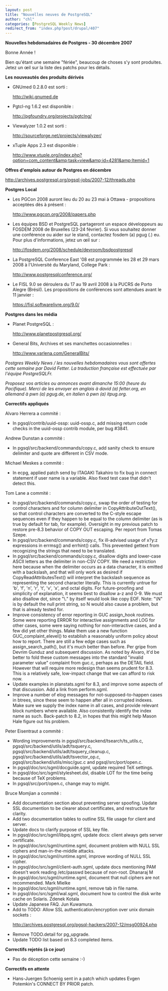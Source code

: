 ```yaml
---
layout: post
title: "Nouvelles neuves de PostgreSQL"
author: "chl"
categories: [PostgreSQL Weekly News]
redirect_from: "index.php?post/drupal/407"
---
```



<p><strong>Nouvelles hebdomadaires de Postgres - 30 décembre 2007</strong></p>

<p>Bonne Année&nbsp;!</p>

<p>Bien qu'étant une semaine "fériée", beaucoup de choses s'y sont produites. Jetez un œil sur la liste des patchs pour les détails.</p>

<p><strong>Les nouveautés des produits dérivés</strong></p>

<ul>

<li>GNUmed 0.2.8.0 est sorti&nbsp;:

<a target="_blank" href="http://wiki.gnumed.de">http://wiki.gnumed.de</a></li>

<li>Pgtcl-ng 1.6.2 est disponible&nbsp;:

<a target="_blank" href="http://pgfoundry.org/projects/pgtclng/">http://pgfoundry.org/projects/pgtclng/</a></li>

<li>Viewalyzer 1.0.2 est sorti&nbsp;:

<a target="_blank" href="http://sourceforge.net/projects/viewalyzer/">http://sourceforge.net/projects/viewalyzer/</a></li>

<li>xTuple Apps 2.3 est disponible&nbsp;:

<a target="_blank" href="http://www.xtuple.org/index.php?option=com_content&amp;task=view&amp;id=4281&amp;Itemid=1">http://www.xtuple.org/index.php?option=com_content&amp;task=view&amp;id=4281&amp;Itemid=1</a></li>

</ul>

<!--more-->


<!--break-->

<p><strong>Offres d'emplois autour de Postgres en décembre</strong></p>

<p><a target="_blank" href="http://archives.postgresql.org/pgsql-jobs/2007-12/threads.php">http://archives.postgresql.org/pgsql-jobs/2007-12/threads.php</a></p>

<p><strong>Postgres Local</strong></p>

<ul>

<li>Les PGCon 2008 auront lieu du 20 au 23 mai à Ottawa - propositions acceptées dès à présent&nbsp;:

<a target="_blank" href="http://www.pgcon.org/2008/papers.php">http://www.pgcon.org/2008/papers.php</a></li>

<li>Les équipes BSD et PostgreSQL partageront un espace développeurs au FOSDEM 2008 de Bruxelles (23-24 février). Si vous souhaitez donner une conférence ou aider sur le stand, contactez fosdem (a) pgug (.) eu. Pour plus d'informations, jetez un œil sur&nbsp;:

<a target="_blank" href="http://fosdem.org/2008/schedule/devroom/bsdpostgresql">http://fosdem.org/2008/schedule/devroom/bsdpostgresql</a></li>

<li>La PostgreSQL Conference East '08 est programmée les 28 et 29 mars 2008 à l'Université du Maryland, College Park&nbsp;:

<a target="_blank" href="http://www.postgresqlconference.org/">http://www.postgresqlconference.org/</a></li>

<li>Le FISL 9.0 se déroulera du 17 au 19 avril 2008 à la PUCRS de Porto Alegre (Brésil). Les propositions de conférences sont attendues avant le 11 janvier&nbsp;:

<a target="_blank" href="https://fisl.softwarelivre.org/9.0/">https://fisl.softwarelivre.org/9.0/</a></li>

</ul>

<p><strong>Postgres dans les média</strong></p>

<ul>

<li>Planet PostgreSQL&nbsp;:

<a target="_blank" href="http://www.planetpostgresql.org/">http://www.planetpostgresql.org/</a></li>

<li>General Bits, Archives et ses manchettes occasionnelles&nbsp;:

<a target="_blank" href="http://www.varlena.com/GeneralBits/">http://www.varlena.com/GeneralBits/</a></li>

</ul>

<p><em>Postgres Weekly News / les nouvelles hebdomadaires vous sont offertes cette semaine par David Fetter. La traduction française est effectuée par l'équipe PostgreSQLFr.</em></p>

<p><em>Proposez vos articles ou annonces avant dimanche 15:00 (heure du Pacifique). Merci de les envoyer en anglais à david (a) fetter.org, en allemand à pwn (a) pgug.de, en italien à pwn (a) itpug.org.</em></p>

<p><strong>Correctifs appliqués</strong></p>

<p>Alvaro Herrera a commité&nbsp;:</p>

<ul>

<li>In pgsql/contrib/uuid-ossp: uuid-ossp.c, add missing return code checks in the uuid-ossp contrib module, per bug #3841.</li>

</ul>

<p>Andrew Dunstan a commité&nbsp;:</p>

<ul>

<li>In pgsql/src/backend/commands/copy.c, add sanity check to ensure delimiter and quote are different in CSV mode.</li>

</ul>

<p>Michael Meskes a commité&nbsp;:</p>

<ul>

<li>In ecpg, applied patch send by ITAGAKI Takahiro to fix bug in connect statement if user name is a variable. Also fixed test case that didn't detect this.</li>

</ul>

<p>Tom Lane a commité&nbsp;:</p>

<ul>

<li>In pgsql/src/backend/commands/copy.c, swap the order of testing for control characters and for column delimiter in CopyAttributeOutText(), so that control characters are converted to the C-style escape sequences even if they happen to be equal to the column delimiter (as is true by default for tab, for example). Oversight in my previous patch to restore pre-8.3 behavior of COPY OUT escaping. Per report from Tomas Szepe.</li>

<li>In pgsql/src/backend/commands/copy.c, fix ill-advised usage of x?y:z expressions in errmsg() and errhint() calls. This prevented gettext from recognizing the strings that need to be translated.</li>

<li>In pgsql/src/backend/commands/copy.c, disallow digits and lower-case ASCII letters as the delimiter in non-CSV COPY. We need a restriction here because when the delimiter occurs as a data character, it is emitted with a backslash, and that will only work as desired if CopyReadAttributesText() will interpret the backslash sequence as representing the second character literally. This is currently untrue for 'b', 'f', 'n', 'r', 't', 'v', 'x', and octal digits. For future-proofing and simplicity of explanation, it seems best to disallow a-z and 0-9. We must also disallow dot, since "\." by itself would look like copy EOF. Note: "\N" is by default the null print string, so N would also cause a problem, but that is already tested for.</li>

<li>Improve consistency of error reporting in GUC assign_hook routines. Some were reporting ERROR for interactive assignments and LOG for other cases, some were saying nothing for non-interactive cases, and a few did yet other things. Make them use a new function GUC_complaint_elevel() to establish a reasonably uniform policy about how to report. There are still a few edge cases such as assign_search_path(), but it's much better than before. Per gripe from Devrim Gunduz and subsequent discussion. As noted by Alvaro, it'd be better to fold these custom messages into the standard "invalid parameter value" complaint from guc.c, perhaps as the DETAIL field. However that will require more redesign than seems prudent for 8.3. This is a relatively safe, low-impact change that we can afford to risk now.</li>

<li>Update examples in planstats.sgml for 8.3, and improve some aspects of that discussion. Add a link from perform.sgml.</li>

<li>Improve a number of elog messages for not-supposed-to-happen cases in btrees, since these seem to happen after all in corrupted indexes. Make sure we supply the index name in all cases, and provide relevant block numbers where available. Also consistently identify the index name as such. Back-patch to 8.2, in hopes that this might help Mason Hale figure out his problem.</li>

</ul>

<p>Peter Eisentraut a commité&nbsp;:</p>

<ul>

<li>Wording improvements in pgsql/src/backend/tsearch/ts_utils.c, pgsql/src/backend/utils/adt/tsquery.c, pgsql/src/backend/utils/adt/tsquery_cleanup.c, pgsql/src/backend/utils/adt/tsvector_op.c, pgsql/src/backend/utils/misc/guc.c and pgsql/src/port/open.c.</li>

<li>In pgsql/doc/src/sgml/docguide.sgml, update required TeX settings.</li>

<li>In pgsql/doc/src/sgml/stylesheet.dsl, disable LOT for the time being because of TeX problems.</li>

<li>In pgsql/src/port/open.c, change may to might.</li>

</ul>

<p>Bruce Momjian a commité&nbsp;:</p>

<ul>

<li>Add documentation section about preventing server spoofing. Update SSL documention to be clearer about certificates, and restructure for clarity.</li>

<li>Add two documentation tables to outline SSL file usage for client and server.</li>

<li>Update docs to clarify purpose of SSL key file.</li>

<li>In pgsql/doc/src/sgml/libpq.sgml, update docs: client always gets server certificate.</li>

<li>In pgsql/doc/src/sgml/runtime.sgml, document problem with NULL SSL ciphers and man-in-the-middle attacks.</li>

<li>In pgsql/doc/src/sgml/runtime.sgml, improve wording of NULL SSL cipher.</li>

<li>In pgsql/doc/src/sgml/client-auth.sgml, update docs mentioning PAM doesn't work reading /etc/passwd because of non-root. Dhanaraj M</li>

<li>In pgsql/doc/src/sgml/runtime.sgml, document that null ciphers are not recommended. Mark Mielke</li>

<li>In pgsql/doc/src/sgml/runtime.sgml, remove tab in file name.</li>

<li>In pgsql/doc/src/sgml/wal.sgml, document how to control the disk write cache on Solaris. Zdenek Kotala</li>

<li>Update Japanese FAQ. Jun Kuwamura.</li>

<li>Add to TODO: Allow SSL authentication/encryption over unix domain sockets&nbsp;:

<a target="_blank" href="http://archives.postgresql.org/pgsql-hackers/2007-12/msg00924.php">http://archives.postgresql.org/pgsql-hackers/2007-12/msg00924.php</a></li>

<li>Remove TODO.detail for pg_upgrade.</li>

<li>Update TODO list based on 8.3 completed items.</li>

</ul>

<p><strong>Correctifs rejetés (à ce jour)</strong></p>

<ul>

<li>Pas de déception cette semaine&nbsp;:-)</li>

</ul>

<p><strong>Correctifs en attente</strong></p>

<ul>

<li>Hans-Juergen Schoenig sent in a patch which updates Evgen Potemkin's CONNECT BY PRIOR patch.</li>

</ul>